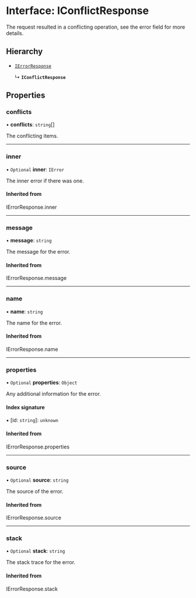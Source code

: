 # Interface: IConflictResponse

The request resulted in a conflicting operation, see the error field for more details.

## Hierarchy

- [`IErrorResponse`](../globals.md#ierrorresponse)

  ↳ **`IConflictResponse`**

## Properties

### conflicts

• **conflicts**: `string`[]

The conflicting items.

___

### inner

• `Optional` **inner**: `IError`

The inner error if there was one.

#### Inherited from

IErrorResponse.inner

___

### message

• **message**: `string`

The message for the error.

#### Inherited from

IErrorResponse.message

___

### name

• **name**: `string`

The name for the error.

#### Inherited from

IErrorResponse.name

___

### properties

• `Optional` **properties**: `Object`

Any additional information for the error.

#### Index signature

▪ [id: `string`]: `unknown`

#### Inherited from

IErrorResponse.properties

___

### source

• `Optional` **source**: `string`

The source of the error.

#### Inherited from

IErrorResponse.source

___

### stack

• `Optional` **stack**: `string`

The stack trace for the error.

#### Inherited from

IErrorResponse.stack
